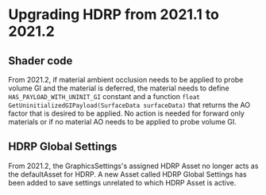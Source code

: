 # Upgrading HDRP from 2021.1 to 2021.2

## Shader code

From 2021.2, if material ambient occlusion needs to be applied to probe volume GI and the material is deferred, the material needs to define `HAS_PAYLOAD_WITH_UNINIT_GI` constant and a function `float GetUninitializedGIPayload(SurfaceData surfaceData)` that returns the AO factor that is desired to be applied. No action is needed for forward only materials or if no material AO needs to be applied to probe volume GI.

## HDRP Global Settings

From 2021.2, the GraphicsSettings's assigned HDRP Asset no longer acts as the defaultAsset for HDRP. A new Asset called HDRP Global Settings has been added to save settings unrelated to which HDRP Asset is active.
